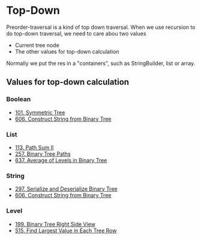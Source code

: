 # Top-Down

Preorder-traversal is a kind of top down traversal. When we use recursion to do top-down traversal, we need to care abou two values

* Current tree node
* The other values for top-down calculation

Normally we put the res in a "containers", such as StringBuilder, list or array.


## Values for top-down calculation

### Boolean
* [101. Symmetric Tree]()
* [606. Construct String from Binary Tree]()

### List
* [113. Path Sum II]()
* [257. Binary Tree Paths]()
* [637. Average of Levels in Binary Tree]()

### String
* [297. Serialize and Deserialize Binary Tree]()
* [606. Construct String from Binary Tree]()

### Level
* [199. Binary Tree Right Side View]()
* [515. Find Largest Value in Each Tree Row]()

